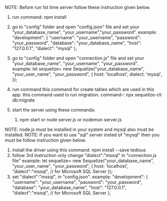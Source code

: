 NOTE: Before run 1st time server follow these instruction given below.

1. run command:   npm install 

2. go to "config" folder and open "config.json" file and set your "your_database_name", "your_username","your_password".
example: "development": {
    "username": "your_username",
    "password": "your_password",
    "database": "your_database_name",
    "host": "127.0.0.1",
    "dialect": "mysql"
  },

3. go to "config" folder and open "connection.js" file and set your "your_database_name", "your_username",   "your_password".  
 example: let sequelize= new Sequelize("your_database_name", "your_user_name", "your_password", {
    host: 'localhost',
    dialect: 'mysql',
  });

4. run command this command for create tables which are used in this app. this command used to run migration.
   command-:   npx sequelize-cli db:migrate

5. start the server using these commands:
   1. npm start       or   node server.js    or     nodemon server.js


NOTE: node.js must be installed in your system and mysql also must be installed.
NOTE: If you want to use "sql" server insted of "mysql" then you must be follow instruction given below.

   1. install the driver using this command:       npm install --save tedious
   2. follow 3rd instruction only change "dialect":"mssql" in "connection.js file"
       example:  let sequelize= new Sequelize("your_database_name", "your_user_name", "your_password", {
                     host: 'localhost',
                     "dialect":"mssql",  // for  Microsoft SQL Server 
                     });
   3. set  "dialect":"mssql", in "config.json".
      example:     "development": {
                          "username": "your_username",
                          "password": "your_password",
                         "database": "your_database_name",
                         "host": "127.0.0.1",
                         "dialect":"mssql",  // for  Microsoft SQL Server
                },              